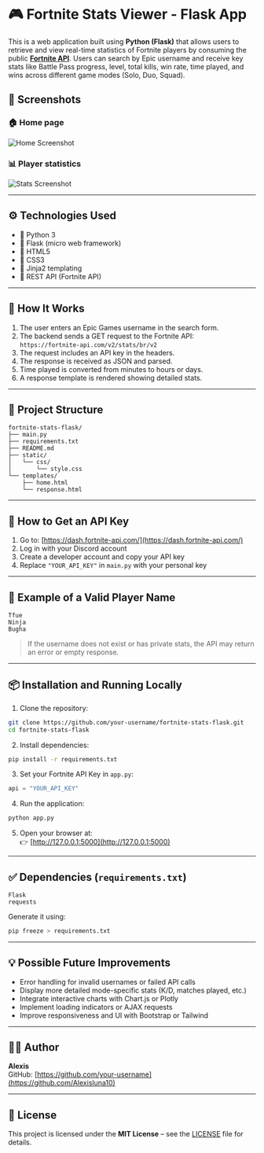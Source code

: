 # 🎮 Fortnite Stats Viewer - Flask App

This is a web application built using **Python (Flask)** that allows users to retrieve and view real-time statistics of Fortnite players by consuming the public **[Fortnite API](https://fortnite-api.com/)**. Users can search by Epic username and receive key stats like Battle Pass progress, level, total kills, win rate, time played, and wins across different game modes (Solo, Duo, Squad).

## 📸 Screenshots

### 🏠 Home page
![Home Screenshot](https://i.imgur.com/pVN8T8C.png)

### 📊 Player statistics
![Stats Screenshot](https://i.imgur.com/yupPkMj.png)

---

## ⚙️ Technologies Used

- 🔹 Python 3
- 🔹 Flask (micro web framework)
- 🔹 HTML5
- 🔹 CSS3
- 🔹 Jinja2 templating
- 🔹 REST API (Fortnite API)

---

## 🚀 How It Works

1. The user enters an Epic Games username in the search form.
2. The backend sends a GET request to the Fortnite API:  
   `https://fortnite-api.com/v2/stats/br/v2`
3. The request includes an API key in the headers.
4. The response is received as JSON and parsed.
5. Time played is converted from minutes to hours or days.
6. A response template is rendered showing detailed stats.

---

## 📁 Project Structure

```
fortnite-stats-flask/
├── main.py
├── requirements.txt
├── README.md
├── static/
│   └── css/
│       └── style.css
└── templates/
    ├── home.html
    └── response.html
```

---

## 🔐 How to Get an API Key

1. Go to: [https://dash.fortnite-api.com/](https://dash.fortnite-api.com/)
2. Log in with your Discord account
3. Create a developer account and copy your API key
4. Replace `"YOUR_API_KEY"` in `main.py` with your personal key

---

## 🧪 Example of a Valid Player Name

```
Tfue
Ninja
Bugha
```

> If the username does not exist or has private stats, the API may return an error or empty response.

---

## 📦 Installation and Running Locally

1. Clone the repository:

```bash
git clone https://github.com/your-username/fortnite-stats-flask.git
cd fortnite-stats-flask
```

2. Install dependencies:

```bash
pip install -r requirements.txt
```

3. Set your Fortnite API Key in `app.py`:

```python
api = "YOUR_API_KEY"
```

4. Run the application:

```bash
python app.py
```

5. Open your browser at:  
   👉 [http://127.0.0.1:5000](http://127.0.0.1:5000)

---

## ✅ Dependencies (`requirements.txt`)

```
Flask
requests
```

Generate it using:

```bash
pip freeze > requirements.txt
```

---

## 💡 Possible Future Improvements

- Error handling for invalid usernames or failed API calls
- Display more detailed mode-specific stats (K/D, matches played, etc.)
- Integrate interactive charts with Chart.js or Plotly
- Implement loading indicators or AJAX requests
- Improve responsiveness and UI with Bootstrap or Tailwind

---

## 👨‍💻 Author

**Alexis**  
GitHub: [https://github.com/your-username](https://github.com/Alexisluna10)

---

## 📄 License

This project is licensed under the **MIT License** – see the [LICENSE](LICENSE) file for details.
